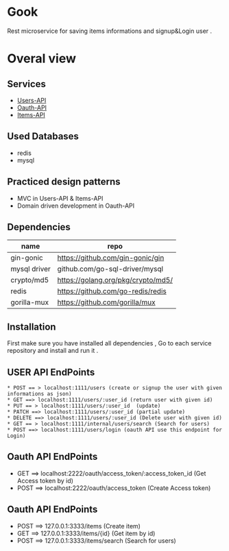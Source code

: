 # Gook

Rest microservice for saving items informations and signup&Login user .

# Overal view 


## Services  

* [Users-API](https://github.com/Armingodiz/URL-Shortener#url-shortener)
* [Oauth-API](https://github.com/Armingodiz/Chat-sever)
* [Items-API](https://github.com/Armingodiz/GoWorld/tree/master/Projects/Telegram-Bot)


## Used Databases 

* redis
* mysql


## Practiced design patterns

*  MVC in Users-API & Items-API
*  Domain driven development in Oauth-API



## Dependencies

name     | repo
------------- | -------------
  gin-gonic   | https://github.com/gin-gonic/gin
  mysql driver| github.com/go-sql-driver/mysql
  crypto/md5  | https://golang.org/pkg/crypto/md5/
  redis       | https://github.com/go-redis/redis
  gorilla-mux | https://github.com/gorilla/mux
  


## Installation 

First make sure you have installed all dependencies ,
Go to each service repository and install and run it .


## USER API EndPoints 

	* POST == > localhost:1111/users (create or signup the user with given informations as json)
	* GET ==> localhost:1111/users/:user_id (return user with given id)
	* PUT == > localhost:1111/users/:user_id  (update)
	* PATCH ==> localhost:1111/users/:user_id (partial update)
	* DELETE ==> localhost:1111/users/:user_id (Delete user with given id)
	* GET == > localhost:1111/internal/users/search (Search for users)
	* POST ==> localhost:1111/users/login (oauth API use this endpoint for Login)
  
  ## Oauth API EndPoints 
  
  * GET ==> localhost:2222/oauth/access_token/:access_token_id (Get Access token by id)
  * POST ==> localhost:2222/oauth/access_token (Create Access token)
  
  ## Oauth API EndPoints 
    
  * POST ==> 127.0.0.1:3333/items  (Create item)
  * GET ==> 127.0.0.1:3333/items/{id} (Get item by id)
  * POST ==> 127.0.0.1:3333/items/search (Search for users)

